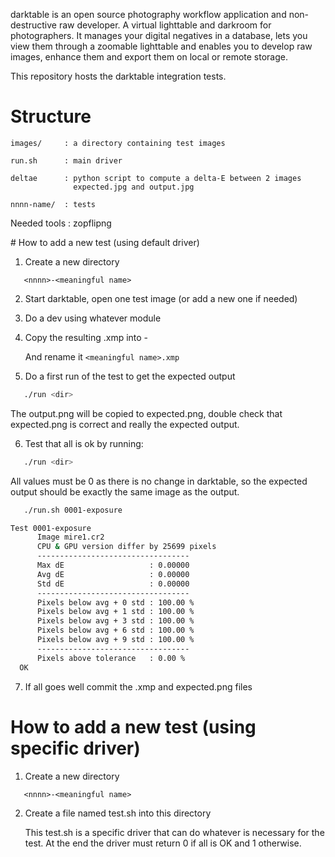 darktable is an open source photography workflow application and
non-destructive raw developer. A virtual lighttable and darkroom for
photographers. It manages your digital negatives in a database, lets
you view them through a zoomable lighttable and enables you to develop
raw images, enhance them and export them on local or remote storage.

This repository hosts the darktable integration tests.

# Structure

```
images/     : a directory containing test images

run.sh      : main driver

deltae      : python script to compute a delta-E between 2 images
              expected.jpg and output.jpg

nnnn-name/  : tests
```

Needed tools : zopflipng


# How to add a new test (using default driver)

1. Create a new directory

```
   <nnnn>-<meaningful name>
```

2. Start darktable, open one test image (or add a new one if needed)

3. Do a dev using whatever module

4. Copy the resulting .xmp into <nnnn>-<meaningful name>

   And rename it ```<meaningful name>.xmp```

5. Do a first run of the test to get the expected output

```bash
   ./run <dir>
```

   The output.png will be copied to expected.png, double check that
   expected.png is correct and really the expected output.

6. Test that all is ok by running:


```bash
   ./run <dir>
```

   All values must be 0 as there is no change in darktable, so the
   expected output should be exactly the same image as the output.

```bash
   ./run.sh 0001-exposure

Test 0001-exposure
      Image mire1.cr2
      CPU & GPU version differ by 25699 pixels
      ----------------------------------
      Max dE                   : 0.00000
      Avg dE                   : 0.00000
      Std dE                   : 0.00000
      ----------------------------------
      Pixels below avg + 0 std : 100.00 %
      Pixels below avg + 1 std : 100.00 %
      Pixels below avg + 3 std : 100.00 %
      Pixels below avg + 6 std : 100.00 %
      Pixels below avg + 9 std : 100.00 %
      ----------------------------------
      Pixels above tolerance   : 0.00 %
  OK
```

7. If all goes well commit the .xmp and expected.png files



# How to add a new test (using specific driver)

1. Create a new directory

```
   <nnnn>-<meaningful name>
```

2. Create a file named test.sh into this directory

   This test.sh is a specific driver that can do whatever is necessary
   for the test. At the end the driver must return 0 if all is OK and
   1 otherwise.
